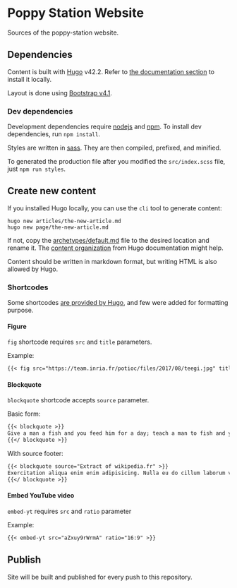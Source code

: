 # Poppy Station Website

Sources of the poppy-station website.

## Dependencies

Content is built with [Hugo](https://gohugo.io) v42.2. Refer to [the documentation section](https://gohugo.io/getting-started/installing/#quick-install) to install it locally.

Layout is done using [Bootstrap v4.1](https://getbootstrap.com/docs/4.1/getting-started/introduction/).

### Dev dependencies

Development dependencies require [nodejs](https://nodejs.org/en/) and [npm](https://www.npmjs.com/).
To install dev dependencies, run `npm install`.

Styles are written in [sass](https://sass-lang.com/). They are then compiled, prefixed, and minified.

To generated the production file after you modified the `src/index.scss` file, just `npm run styles`.

## Create new content

If you installed Hugo locally, you can use the `cli` tool to generate content:

```shell
hugo new articles/the-new-article.md
hugo new page/the-new-article.md
```

If not, copy the [archetypes/default.md](archetypes/default.md) file to the
desired location and rename it. The [content organization](https://gohugo.io/content-management/organization/)
from Hugo documentation might help.

Content should be written in markdown format, but writing HTML is also allowed
by Hugo.

### Shortcodes

Some shortcodes [are provided by Hugo](https://gohugo.io/content-management/shortcodes/#use-hugo-s-built-in-shortcodes),
and few were added for formatting purpose.

#### Figure

`fig` shortcode requires `src` and `title` parameters.

Example:

```markdown
{{< fig src="https://team.inria.fr/potioc/files/2017/08/teegi.jpg" title="Teegi Robot" >}}
```

#### Blockquote

`blockquote` shortcode accepts `source` parameter.

Basic form:

```markdown
{{< blockquote >}}
Give a man a fish and you feed him for a day; teach a man to fish and you feed him for a lifetime.
{{</ blockquote >}}
```

With source footer:

```markdown
{{< blockquote source="Extract of wikipedia.fr" >}}
Exercitation aliqua enim enim adipisicing. Nulla eu do cillum laborum velit culpa nisi consequat excepteur. Aliqua adipisicing esse adipisicing adipisicing cillum deserunt qui consequat nulla deserunt do do occaecat aute. Proident consectetur officia dolore in et sint.
{{</ blockquote >}}
```

#### Embed YouTube video

`embed-yt` requires `src` and `ratio` parameter

Example:

```markdown
{{< embed-yt src="aZxuy9rWrmA" ratio="16:9" >}}
```

## Publish

Site will be built and published for every push to this repository.
